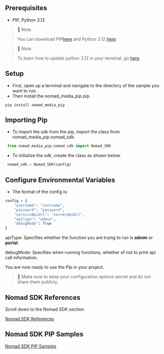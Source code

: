 ## Prerequisites

- PIP, Python 3.12

> 📘 Note
> 
> You can download PIP[here](https://pip.pypa.io/en/stable/installation/) and Python 3.12 [here](https://www.python.org/downloads/).

> 📘 Note
> 
> To learn how to update python 3.12 in your terminal, go [here](https://realpython.com/add-python-to-path/#how-to-add-python-to-path-on-windows).

## Setup

- First, open up a terminal and navigate to the directory of the sample you want to run.
- Then install the nomad_media_pip pip.

```shell
pip install nomad_media_pip
```

## Importing Pip

- To import the sdk from the pip, import the class from nomad_media_pip.nomad_sdk.

```python
 from nomad_media_pip.nomad_sdk import Nomad_SDK
```

- To initialize the sdk, create the class as shown below.

```python
 nomad_sdk = Nomad_SDK(config)
```

## Configure Environmental Variables

- The format of the config is:

```python
config = {
    "username": "username",
    "password": "password",
    "serviceApiUrl": "serverApiUrl",
    "apiType": "admin",
    "debugMode": True
}
```

apiType: Specifies whether the function you are trying to run is **admin** or **portal**.

debugMode: Specifies when running functions, whether of not to print api call information.

You are now ready to use the Pip in your project.

> 📘 Make sure to keep your configuration options secret and do not share them publicly.

## Nomad SDK References

Scroll down to the Nomad SDK section.

[Nomad SDK References](https://developer.nomad-cms.com/reference)

## Nomad SDK PIP Samples

[Nomad SDK PIP Samples](https://github.com/Nomad-Media/samples-python)